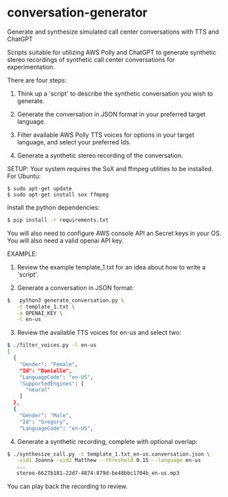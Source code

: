 # conversation-generator
Generate and synthesize simulated call center conversations with TTS and ChatGPT

Scripts suitable for utilizing AWS Polly and ChatGPT to generate synthetic stereo
recordings of synthetic call center conversations for experimentation.

There are four steps:

1. Think up a 'script' to describe the synthetic conversation you wish to generate.

2. Generate the conversation in JSON format in your preferred target language.

3. Filter available AWS Polly TTS voices for options in your target language, and select your preferred Ids.

4. Generate a synthetic stereo recording of the conversation.


SETUP:
Your system requires the SoX and ffmpeg utilities to be installed.  For Ubuntu:
```
$ sudo apt-get update
$ sudo apt-get install sox ffmpeg
```

Install the python dependencies:
```bash
$ pip install -r requirements.txt
```

You will also need to configure AWS console API an Secret keys in your OS.
You will also need a valid openai API key.

EXAMPLE:

1. Review the example template_1.txt for an idea about how to write a 'script'.

2. Generate a conversation in JSON format:
```bash
$   python3 generate_conversation.py \
   -t template_1.txt \
   -a OPENAI_KEY \
   -l en-us

```

3. Review the available TTS voices for en-us and select two:
```bash
$ ./filter_voices.py -l en-us
[
  {
    "Gender": "Female",
    "Id": "Danielle",
    "LanguageCode": "en-US",
    "SupportedEngines": [
      "neural"
    ]
  },
  {
    "Gender": "Male",
    "Id": "Gregory",
    "LanguageCode": "en-US",
```

4. Generate a synthetic recording, complete with optional overlap:
```bash
$ ./synthesize_call.py -t template_1.txt_en-us.conversation.json \
   -vid1 Joanna -vid2 Matthew --threshold 0.15 --language en-us
   ...
   stereo-6627b181-22d7-4874-879d-be48bbc1704b_en-us.mp3
```

You can play back the recording to review.
